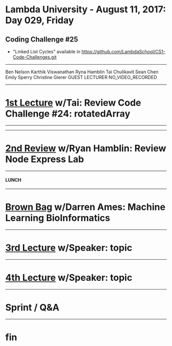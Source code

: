 # Lambda University - August 11, 2017: Day 029, Friday
## Coding Challenge #25
- "Linked List Cycles" available in https://github.com/LambdaSchool/CS1-Code-Challenges.git
***
Ben Nelson
Karthik Viswanathan
Ryna Hamblin
Tai Chulikavit
Sean Chen
Emily Sperry
Christine Gierer
GUEST LECTURER
NO_VIDEO_RECORDED
***
# [1st Lecture](VIDEO_RECORDED_NOT_POSTED) w/Tai: Review Code Challenge #24: rotatedArray
***
***
# [2nd Review](https://youtu.be/l4WQgb-bNoM) w/Ryan Hamblin: Review Node Express Lab
***
#### LUNCH
***
# [Brown Bag](https://youtu.be/l4WQgb-bNoM) w/Darren Ames: Machine Learning BioInformatics
***
# [3rd Lecture](VIDEO_RECORDED_NOT_POSTED) w/Speaker: topic
***
# [4th Lecture](VIDEO_RECORDED_NOT_POSTED) w/Speaker: topic
***
# Sprint / Q&A
***
# fin

